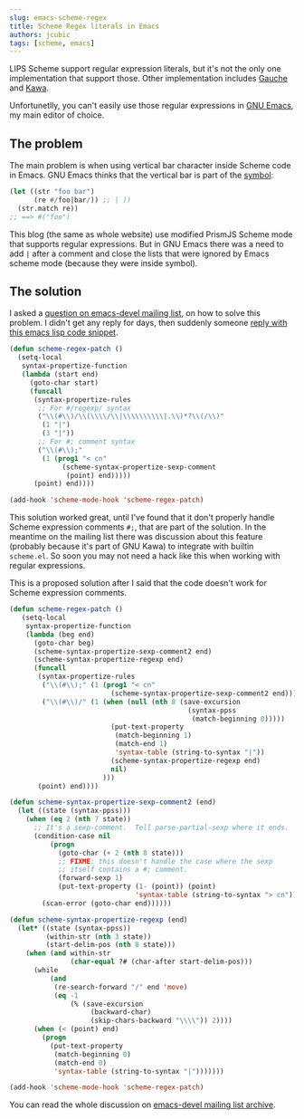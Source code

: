 ```yaml
---
slug: emacs-scheme-regex
title: Scheme Regex literals in Emacs
authors: jcubic
tags: [scheme, emacs]
---
```


LIPS Scheme support regular expression literals, but it's not the only one implementation that
support those.  Other implementation includes [Gauche](https://practical-scheme.net/gauche/) and
[Kawa](https://www.gnu.org/software/kawa/index.html).

Unfortunetlly, you can't easily use those regular expressions in [GNU
Emacs](https://en.wikipedia.org/wiki/GNU_Emacs), my main editor of choice.

<!--truncate-->

## The problem

The main problem is when using vertical bar character inside Scheme code in Emacs. GNU Emacs thinks
that the vertical bar is part of the [symbol](/docs/scheme-intro/data-types#symbols):

```scheme
(let ((str "foo bar")
      (re #/foo|bar/)) ;; | ))
  (str.match re))
;; ==> #("foo")
```

This blog (the same as whole website) use modified PrismJS Scheme mode that supports regular
expressions. But in GNU Emacs there was a need to add `|` after a comment and close the lists that
were ignored by Emacs scheme mode (because they were inside symbol).

## The solution

I asked a [question on emacs-devel mailing
list](https://lists.gnu.org/archive/html/emacs-devel/2024-02/msg00896.html), on how to solve this
problem. I didn't get any reply for days, then suddenly someone [reply with this emacs lisp code
snippet](https://lists.gnu.org/archive/html/emacs-devel/2024-03/msg00282.html).

```lisp
(defun scheme-regex-patch ()
  (setq-local
   syntax-propertize-function
   (lambda (start end)
     (goto-char start)
     (funcall
      (syntax-propertize-rules
       ;; For #/regexp/ syntax
       ("\\(#\\)/\\(\\\\/\\|\\\\\\\\\\|.\\)*?\\(/\\)"
        (1 "|")
        (3 "|"))
       ;; For #; comment syntax
       ("\\(#\\);"
        (1 (prog1 "< cn"
             (scheme-syntax-propertize-sexp-comment
              (point) end)))))
      (point) end))))

(add-hook 'scheme-mode-hook 'scheme-regex-patch)
```

This solution worked great, until I've found that it don't properly handle Scheme expression
comments `#;`, that are part of the solution. In the meantime on the mailing list there was discussion
about this feature (probably because it's part of GNU Kawa) to integrate with builtin `scheme.el`.
So soon you may not need a hack like this when working with regular expressions.

This is a proposed solution after I said that the code doesn't work for Scheme expression comments.

```lisp
(defun scheme-regex-patch ()
   (setq-local
    syntax-propertize-function
    (lambda (beg end)
      (goto-char beg)
      (scheme-syntax-propertize-sexp-comment2 end)
      (scheme-syntax-propertize-regexp end)
      (funcall
       (syntax-propertize-rules
        ("\\(#\\);" (1 (prog1 "< cn"
                         (scheme-syntax-propertize-sexp-comment2 end))))
        ("\\(#\\)/" (1 (when (null (nth 8 (save-excursion
                                            (syntax-ppss
                                             (match-beginning 0)))))
                         (put-text-property
                          (match-beginning 1)
                          (match-end 1)
                          'syntax-table (string-to-syntax "|"))
                         (scheme-syntax-propertize-regexp end)
                         nil)
                       )))
       (point) end))))

(defun scheme-syntax-propertize-sexp-comment2 (end)
  (let ((state (syntax-ppss)))
    (when (eq 2 (nth 7 state))
      ;; It's a sexp-comment.  Tell parse-partial-sexp where it ends.
      (condition-case nil
          (progn
            (goto-char (+ 2 (nth 8 state)))
            ;; FIXME: this doesn't handle the case where the sexp
            ;; itself contains a #; comment.
            (forward-sexp 1)
            (put-text-property (1- (point)) (point)
                               'syntax-table (string-to-syntax "> cn")))
        (scan-error (goto-char end))))))

(defun scheme-syntax-propertize-regexp (end)
  (let* ((state (syntax-ppss))
         (within-str (nth 3 state))
         (start-delim-pos (nth 8 state)))
    (when (and within-str
               (char-equal ?# (char-after start-delim-pos)))
      (while
          (and
           (re-search-forward "/" end 'move)
           (eq -1
               (% (save-excursion
                    (backward-char)
                    (skip-chars-backward "\\\\")) 2))))
      (when (< (point) end)
        (progn
          (put-text-property
           (match-beginning 0)
           (match-end 0)
           'syntax-table (string-to-syntax "|")))))))

(add-hook 'scheme-mode-hook 'scheme-regex-patch)
```

You can read the whole discussion on [emacs-devel mailing list archive](https://lists.gnu.org/archive/html/emacs-devel/2024-03/msg00590.html).
